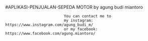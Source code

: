 #APLIKASI-PENJUALAN-SEPEDA MOTOR
                              by agung budi miantoro
                              
                             
                              
                              You can contact me to 
                              my instagram: https://www.instagram.com/agung_budi_m/
                              or my facebook: https://www.facebook.com/agung.miantoro/
                              
                              
                              
                              
                              
                              
